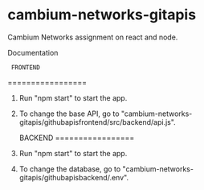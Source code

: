 # cambium-networks-gitapis
Cambium Networks assignment on react and node.


Documentation

     FRONTEND
=================

1. Run "npm start" to start the app.
2. To change the base API, go to "cambium-networks-gitapis/githubapisfrontend/src/backend/api.js".


     BACKEND
=================

1. Run "npm start" to start the app.
2. To change the database, go to "cambium-networks-gitapis/githubapisbackend/.env".
